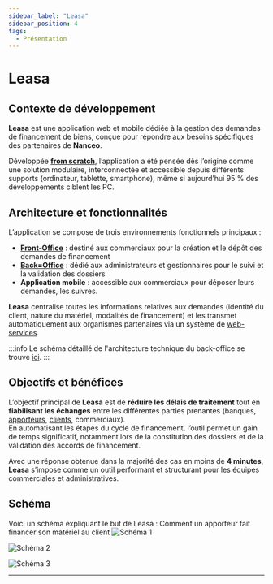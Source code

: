 ```yaml
---
sidebar_label: "Leasa"
sidebar_position: 4
tags:
  - Présentation
---
```


# Leasa

## Contexte de développement

**Leasa** est une application web et mobile dédiée à la gestion des demandes de financement de biens, conçue pour répondre aux besoins spécifiques des partenaires de **Nanceo**.

Développée **[from scratch](../glossaire/Vocab.md#développement-from-scratch)**, l’application a été pensée dès l’origine comme une solution modulaire, interconnectée et accessible depuis différents supports (ordinateur, tablette, smartphone), même si aujourd’hui 95 % des développements ciblent les PC.

## Architecture et fonctionnalités

L’application se compose de trois environnements fonctionnels principaux :

- **[Front-Office](../glossaire/Vocab.md#front-office)** : destiné aux commerciaux pour la création et le dépôt des demandes de financement  
- **[Back=Office](../glossaire/Vocab.md#back-office)** : dédié aux administrateurs et gestionnaires pour le suivi et la validation des dossiers  
- **Application mobile** : accessible aux commerciaux pour déposer leurs demandes, les suivres.

**Leasa** centralise toutes les informations relatives aux demandes (identité du client, nature du matériel, modalités de financement) et les transmet automatiquement aux organismes partenaires via un système de [web-services](../glossaire/Vocab.md#web-service).

:::info
Le schéma détaillé de l'architecture technique du back-office se trouve [ici](./../Annexes/Architecture).
:::

## Objectifs et bénéfices

L’objectif principal de **Leasa** est de **réduire les délais de traitement** tout en **fiabilisant les échanges** entre les différentes parties prenantes (banques, [apporteurs](../glossaire/Vocab_metier.md#apporteur), [clients](../glossaire/Vocab_metier.md#client), commerciaux).  
En automatisant les étapes du cycle de financement, l’outil permet un gain de temps significatif, notamment lors de la constitution des dossiers et de la validation des accords de financement.

Avec une réponse obtenue dans la majorité des cas en moins de **4 minutes**, **Leasa** s’impose comme un outil performant et structurant pour les équipes commerciales et administratives.

## Schéma

Voici un schéma expliquant le but de Leasa : Comment un apporteur fait financer son matériel au client
![Schéma 1](/img/presentation/pres_nanceo1.png)

![Schéma 2](/img/presentation/pres_nanceo2.png)

![Schéma 3](/img/presentation/pres_nanceo3.png)

---
